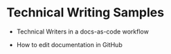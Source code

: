 # Technical Writing Samples

- Technical Writers in a docs-as-code workflow

- How to edit documentation in GitHub
